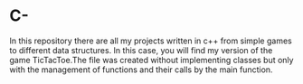# C-
In this repository there are all my projects written in c++ from simple games to different data structures.
In this case, you will find my version of the game TicTacToe.The file was created without implementing classes 
but only with the management of functions and their calls by the main function.
